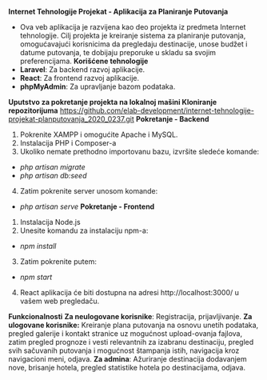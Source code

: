 **Internet Tehnologije Projekat - Aplikacija za Planiranje Putovanja**
*	Ova veb aplikacija je razvijena kao deo projekta iz predmeta Internet tehnologije. Cilj projekta je kreiranje sistema za planiranje putovanja, omogućavajući korisnicima da pregledaju destinacije, unose budžet i datume putovanja, te dobijaju preporuke u skladu sa svojim preferencijama.
**Korišćene tehnologije**
*	**Laravel**: Za backend razvoj aplikacije.
*	**React**: Za frontend razvoj aplikacije.
*	**phpMyAdmin**: Za upravljanje bazom podataka.

**Uputstvo za pokretanje projekta na lokalnoj mašini
Kloniranje repozitorijuma**
https://github.com/elab-development/internet-tehnologije-projekat-planputovanja_2020_0237.git
**Pokretanje - Backend**
1.	Pokrenite XAMPP i omogućite Apache i MySQL.
2.	Instalacija PHP i Composer-a
3.	Ukoliko nemate prethodno importovanu bazu, izvršite sledeće komande:
*	_php artisan migrate_
*	_php artisan db:seed_
4.	Zatim pokrenite server unosom komande:
*	_php artisan serve_
**Pokretanje - Frontend**
1.	Instalacija Node.js
2.	Unesite komandu za instalaciju npm-a:
*	_npm install_
3.	Zatim pokrenite putem:
*	_npm start_
4.	React aplikacija će biti dostupna na adresi http://localhost:3000/ u vašem web pregledaču.




**Funkcionalnosti**
**Za neulogovane korisnike**: Registracija, prijavljivanje.
**Za ulogovane korisnike:**  Kreiranje plana putovanja na osnovu unetih podataka, pregled galerije i kontakt stranice uz mogućnost upload-ovanja fajlova, zatim pregled prognoze i vesti relevantnih za izabranu destinaciju, pregled svih sačuvanih putovanja i mogućnost štampanja istih, navigacija kroz navigacioni meni, odjava.
**Za admina**: Ažuriranje destinacija dodavanjem nove, brisanje hotela, pregled statistike hotela po destinacijama, odjava.


